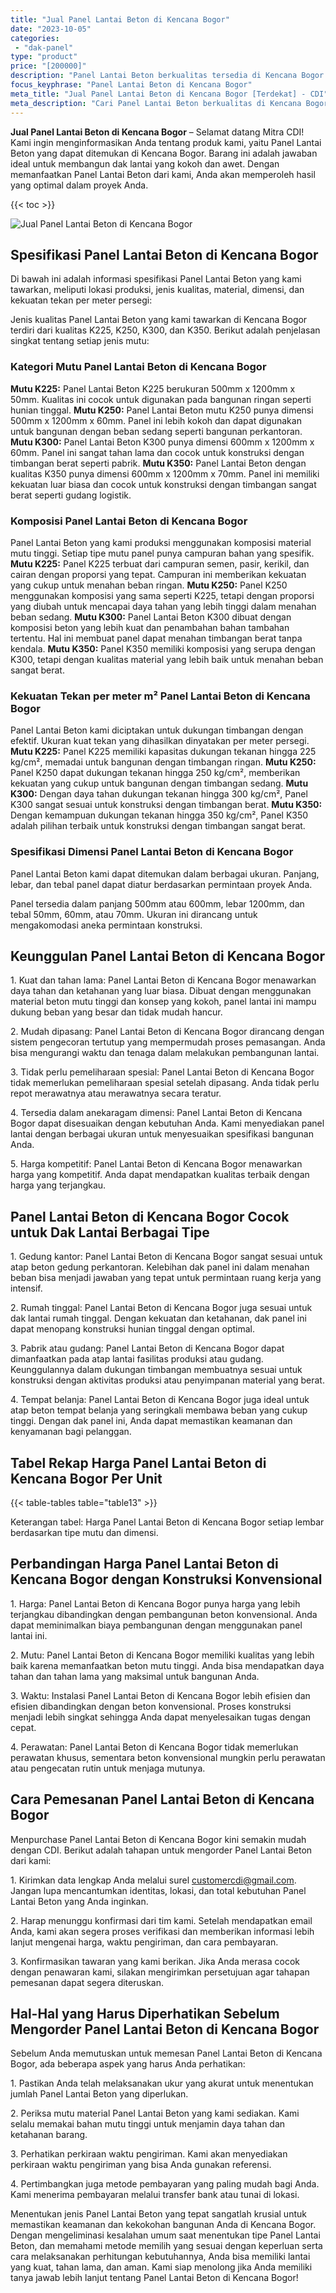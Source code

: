 ```yaml
---
title: "Jual Panel Lantai Beton di Kencana Bogor"
date: "2023-10-05"
categories:
 - "dak-panel"
type: "product"
price: "[200000]"
description: "Panel Lantai Beton berkualitas tersedia di Kencana Bogor. Solusi ideal untuk proyek konstruksi dengan kualitas unggul, Panel Lantai Beton memberikan ketahanan optimal untuk proyek pembangunan. Dapatkan info lengkap."
focus_keyphrase: "Panel Lantai Beton di Kencana Bogor"
meta_title: "Jual Panel Lantai Beton di Kencana Bogor [Terdekat] - CDI"
meta_description: "Cari Panel Lantai Beton berkualitas di Kencana Bogor?. Tersedia Panel Lantai Beton premium untuk pembangunan. Harga terbaik hanya di sini."
---
```


**Jual Panel Lantai Beton di Kencana Bogor** – Selamat datang Mitra CDI! Kami ingin menginformasikan Anda tentang produk kami, yaitu Panel Lantai Beton yang dapat ditemukan di Kencana Bogor. Barang ini adalah jawaban ideal untuk membangun dak lantai yang kokoh dan awet. Dengan memanfaatkan Panel Lantai Beton dari kami, Anda akan memperoleh hasil yang optimal dalam proyek Anda.

{{< toc >}}

![Jual Panel Lantai Beton di Kencana Bogor](/images/dak-panel/dak-panel-16.jpg)

## Spesifikasi Panel Lantai Beton di Kencana Bogor

Di bawah ini adalah informasi spesifikasi Panel Lantai Beton yang kami tawarkan, meliputi lokasi produksi, jenis kualitas, material, dimensi, dan kekuatan tekan per meter persegi:

Jenis kualitas Panel Lantai Beton yang kami tawarkan di Kencana Bogor terdiri dari kualitas K225, K250, K300, dan K350. Berikut adalah penjelasan singkat tentang setiap jenis mutu:

### Kategori Mutu Panel Lantai Beton di Kencana Bogor

**Mutu K225:** Panel Lantai Beton K225 berukuran 500mm x 1200mm x 50mm. Kualitas ini cocok untuk digunakan pada bangunan ringan seperti hunian tinggal.
**Mutu K250:** Panel Lantai Beton mutu K250 punya dimensi 500mm x 1200mm x 60mm. Panel ini lebih kokoh dan dapat digunakan untuk bangunan dengan beban sedang seperti bangunan perkantoran.
**Mutu K300:** Panel Lantai Beton K300 punya dimensi 600mm x 1200mm x 60mm. Panel ini sangat tahan lama dan cocok untuk konstruksi dengan timbangan berat seperti pabrik.
**Mutu K350:** Panel Lantai Beton dengan kualitas K350 punya dimensi 600mm x 1200mm x 70mm. Panel ini memiliki kekuatan luar biasa dan cocok untuk konstruksi dengan timbangan sangat berat seperti gudang logistik.

### Komposisi Panel Lantai Beton di Kencana Bogor

Panel Lantai Beton yang kami produksi menggunakan komposisi material mutu tinggi. Setiap tipe mutu panel punya campuran bahan yang spesifik.
**Mutu K225:** Panel K225 terbuat dari campuran semen, pasir, kerikil, dan cairan dengan proporsi yang tepat. Campuran ini memberikan kekuatan yang cukup untuk menahan beban ringan.
**Mutu K250:** Panel K250 menggunakan komposisi yang sama seperti K225, tetapi dengan proporsi yang diubah untuk mencapai daya tahan yang lebih tinggi dalam menahan beban sedang.
**Mutu K300:** Panel Lantai Beton K300 dibuat dengan komposisi beton yang lebih kuat dan penambahan bahan tambahan tertentu. Hal ini membuat panel dapat menahan timbangan berat tanpa kendala.
**Mutu K350:** Panel K350 memiliki komposisi yang serupa dengan K300, tetapi dengan kualitas material yang lebih baik untuk menahan beban sangat berat.

### Kekuatan Tekan per meter m² Panel Lantai Beton di Kencana Bogor

Panel Lantai Beton kami diciptakan untuk dukungan timbangan dengan efektif. Ukuran kuat tekan yang dihasilkan dinyatakan per meter persegi.
**Mutu K225:** Panel K225 memiliki kapasitas dukungan tekanan hingga 225 kg/cm², memadai untuk bangunan dengan timbangan ringan.
**Mutu K250:** Panel K250 dapat dukungan tekanan hingga 250 kg/cm², memberikan kekuatan yang cukup untuk bangunan dengan timbangan sedang.
**Mutu K300:** Dengan daya tahan dukungan tekanan hingga 300 kg/cm², Panel K300 sangat sesuai untuk konstruksi dengan timbangan berat.
**Mutu K350:** Dengan kemampuan dukungan tekanan hingga 350 kg/cm², Panel K350 adalah pilihan terbaik untuk konstruksi dengan timbangan sangat berat.

### Spesifikasi Dimensi Panel Lantai Beton di Kencana Bogor

Panel Lantai Beton kami dapat ditemukan dalam berbagai ukuran. Panjang, lebar, dan tebal panel dapat diatur berdasarkan permintaan proyek Anda.

Panel tersedia dalam panjang 500mm atau 600mm, lebar 1200mm, dan tebal 50mm, 60mm, atau 70mm. Ukuran ini dirancang untuk mengakomodasi aneka permintaan konstruksi.

## Keunggulan Panel Lantai Beton di Kencana Bogor

1\.  Kuat dan tahan lama: Panel Lantai Beton di Kencana Bogor menawarkan daya tahan dan ketahanan yang luar biasa. Dibuat dengan menggunakan material beton mutu tinggi dan konsep yang kokoh, panel lantai ini mampu dukung beban yang besar dan tidak mudah hancur.

2\.  Mudah dipasang: Panel Lantai Beton di Kencana Bogor dirancang dengan sistem pengecoran tertutup yang mempermudah proses pemasangan. Anda bisa mengurangi waktu dan tenaga dalam melakukan pembangunan lantai.

3\.  Tidak perlu pemeliharaan spesial: Panel Lantai Beton di Kencana Bogor tidak memerlukan pemeliharaan spesial setelah dipasang. Anda tidak perlu repot merawatnya atau merawatnya secara teratur.

4\.  Tersedia dalam anekaragam dimensi: Panel Lantai Beton di Kencana Bogor dapat disesuaikan dengan kebutuhan Anda. Kami menyediakan panel lantai dengan berbagai ukuran untuk menyesuaikan spesifikasi bangunan Anda.

5\.  Harga kompetitif: Panel Lantai Beton di Kencana Bogor menawarkan harga yang kompetitif. Anda dapat mendapatkan kualitas terbaik dengan harga yang terjangkau.

## Panel Lantai Beton di Kencana Bogor Cocok untuk Dak Lantai Berbagai Tipe

1\.  Gedung kantor: Panel Lantai Beton di Kencana Bogor sangat sesuai untuk atap beton gedung perkantoran. Kelebihan dak panel ini dalam menahan beban bisa menjadi jawaban yang tepat untuk permintaan ruang kerja yang intensif.

2\.  Rumah tinggal: Panel Lantai Beton di Kencana Bogor juga sesuai untuk dak lantai rumah tinggal. Dengan kekuatan dan ketahanan, dak panel ini dapat menopang konstruksi hunian tinggal dengan optimal.

3\.  Pabrik atau gudang: Panel Lantai Beton di Kencana Bogor dapat dimanfaatkan pada atap lantai fasilitas produksi atau gudang. Keunggulannya dalam dukungan timbangan membuatnya sesuai untuk konstruksi dengan aktivitas produksi atau penyimpanan material yang berat.

4\.  Tempat belanja: Panel Lantai Beton di Kencana Bogor juga ideal untuk atap beton tempat belanja yang seringkali membawa beban yang cukup tinggi. Dengan dak panel ini, Anda dapat memastikan keamanan dan kenyamanan bagi pelanggan.

## Tabel Rekap Harga Panel Lantai Beton di Kencana Bogor Per Unit

{{< table-tables table="table13" >}}

Keterangan tabel: Harga Panel Lantai Beton di Kencana Bogor setiap lembar berdasarkan tipe mutu dan dimensi.

## Perbandingan Harga Panel Lantai Beton di Kencana Bogor dengan Konstruksi Konvensional

1\.  Harga: Panel Lantai Beton di Kencana Bogor punya harga yang lebih terjangkau dibandingkan dengan pembangunan beton konvensional. Anda dapat meminimalkan biaya pembangunan dengan menggunakan panel lantai ini.

2\.  Mutu: Panel Lantai Beton di Kencana Bogor memiliki kualitas yang lebih baik karena memanfaatkan beton mutu tinggi. Anda bisa mendapatkan daya tahan dan tahan lama yang maksimal untuk bangunan Anda.

3\.  Waktu: Instalasi Panel Lantai Beton di Kencana Bogor lebih efisien dan efisien dibandingkan dengan beton konvensional. Proses konstruksi menjadi lebih singkat sehingga Anda dapat menyelesaikan tugas dengan cepat.

4\.  Perawatan: Panel Lantai Beton di Kencana Bogor tidak memerlukan perawatan khusus, sementara beton konvensional mungkin perlu perawatan atau pengecatan rutin untuk menjaga mutunya.

## Cara Pemesanan Panel Lantai Beton di Kencana Bogor

Menpurchase Panel Lantai Beton di Kencana Bogor kini semakin mudah dengan CDI. Berikut adalah tahapan untuk mengorder Panel Lantai Beton dari kami:

1\.  Kirimkan data lengkap Anda melalui surel customercdi@gmail.com. Jangan lupa mencantumkan identitas, lokasi, dan total kebutuhan Panel Lantai Beton yang Anda inginkan.

2\.  Harap menunggu konfirmasi dari tim kami. Setelah mendapatkan email Anda, kami akan segera proses verifikasi dan memberikan informasi lebih lanjut mengenai harga, waktu pengiriman, dan cara pembayaran.

3\.  Konfirmasikan tawaran yang kami berikan. Jika Anda merasa cocok dengan penawaran kami, silakan mengirimkan persetujuan agar tahapan pemesanan dapat segera diteruskan.

## Hal-Hal yang Harus Diperhatikan Sebelum Mengorder Panel Lantai Beton di Kencana Bogor

Sebelum Anda memutuskan untuk memesan Panel Lantai Beton di Kencana Bogor, ada beberapa aspek yang harus Anda perhatikan:

1\.  Pastikan Anda telah melaksanakan ukur yang akurat untuk menentukan jumlah Panel Lantai Beton yang diperlukan.

2\.  Periksa mutu material Panel Lantai Beton yang kami sediakan. Kami selalu memakai bahan mutu tinggi untuk menjamin daya tahan dan ketahanan barang.

3\.  Perhatikan perkiraan waktu pengiriman. Kami akan menyediakan perkiraan waktu pengiriman yang bisa Anda gunakan referensi.

4\.  Pertimbangkan juga metode pembayaran yang paling mudah bagi Anda. Kami menerima pembayaran melalui transfer bank atau tunai di lokasi.

Menentukan jenis Panel Lantai Beton yang tepat sangatlah krusial untuk memastikan keamanan dan kekokohan bangunan Anda di Kencana Bogor. Dengan mengeliminasi kesalahan umum saat menentukan tipe Panel Lantai Beton, dan memahami metode memilih yang sesuai dengan keperluan serta cara melaksanakan perhitungan kebutuhannya, Anda bisa memiliki lantai yang kuat, tahan lama, dan aman. Kami siap menolong jika Anda memiliki tanya jawab lebih lanjut tentang Panel Lantai Beton di Kencana Bogor!